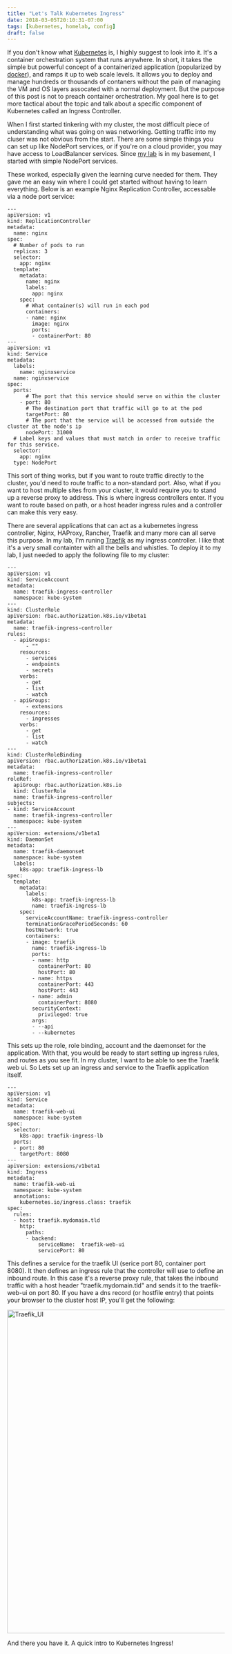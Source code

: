 ```yaml
---
title: "Let's Talk Kubernetes Ingress"
date: 2018-03-05T20:10:31-07:00
tags: [kubernetes, homelab, config]
draft: false 
---
```


If you don't know what [Kubernetes](https://kubernetes.io/) is, I highly suggest to look into it. It's a container orchestration system that runs anywhere. In short, it takes the simple but powerful concept of a containerized application (popularized by [docker](https://www.docker.com/what-docker)), and ramps it up to web scale levels. It allows you to deploy and manage hundreds or thousands of contaners without the pain of managing the VM and OS layers assocated with a normal
deployment. But the purpose of this post is not to preach container orchestration. My goal here is to get more tactical about the topic and talk about a specific component of Kubernetes called an Ingress Controller.

When I first started tinkering with my cluster, the most difficult piece of understanding what was going on was networking. Getting traffic into my cluser was not obvious from the start. There are some simple things you can set up like NodePort services, or if you're on a cloud provider, you may have access to LoadBalancer services. Since [my lab](/2018/02/20/my-lab/) is in my basement, I started with simple NodePort services. 

These worked, especially given the learning curve needed for them. They gave me an easy win where I could get started without having to learn everything. Below is an example Nginx Replication Controller, accessable via a node port service:

```
---
apiVersion: v1
kind: ReplicationController
metadata:
  name: nginx
spec:
  # Number of pods to run
  replicas: 3
  selector:
    app: nginx
  template:
    metadata:
      name: nginx
      labels:
        app: nginx
    spec:
      # What container(s) will run in each pod
      containers:
      - name: nginx
        image: nginx
        ports:
        - containerPort: 80
---
apiVersion: v1
kind: Service
metadata:
  labels:
    name: nginxservice
  name: nginxservice
spec:
  ports:
      # The port that this service should serve on within the cluster
    - port: 80
      # The destination port that traffic will go to at the pod 
      targetPort: 80
      # The port that the service will be accessed from outside the cluster at the node's ip
      nodePort: 31000
  # Label keys and values that must match in order to receive traffic for this service.
  selector:
    app: nginx
  type: NodePort
```

This sort of thing works, but if you want to route traffic directly to the cluster, you'd need to route traffic to a non-standard port. Also, what if you want to host multiple sites from your cluster, it would require you to stand up a reverse proxy to address. This is where ingress controllers enter. If you want to route based on path, or a host header ingress rules and a controller can make this very easy.

There are several applications that can act as a kubernetes ingress controller, Nginx, HAProxy, Rancher, Traefik and many more can all serve this purpose. In my lab, I'm runing [Traefik](https://traefik.io/) as my ingress controller. I like that it's a very small containter with all the bells and whistles. To deploy it to my lab, I just needed to apply the following file to my cluster:

```
---
apiVersion: v1
kind: ServiceAccount
metadata:
  name: traefik-ingress-controller
  namespace: kube-system
---
kind: ClusterRole
apiVersion: rbac.authorization.k8s.io/v1beta1
metadata:
  name: traefik-ingress-controller
rules:
  - apiGroups:
      - ""
    resources:
      - services
      - endpoints
      - secrets
    verbs:
      - get
      - list
      - watch
  - apiGroups:
      - extensions
    resources:
      - ingresses
    verbs:
      - get
      - list
      - watch
---
kind: ClusterRoleBinding
apiVersion: rbac.authorization.k8s.io/v1beta1
metadata:
  name: traefik-ingress-controller
roleRef:
  apiGroup: rbac.authorization.k8s.io
  kind: ClusterRole
  name: traefik-ingress-controller
subjects:
- kind: ServiceAccount
  name: traefik-ingress-controller
  namespace: kube-system
---
apiVersion: extensions/v1beta1
kind: DaemonSet
metadata:
  name: traefik-daemonset
  namespace: kube-system
  labels:
    k8s-app: traefik-ingress-lb
spec:
  template:
    metadata:
      labels:
        k8s-app: traefik-ingress-lb
        name: traefik-ingress-lb
    spec:
      serviceAccountName: traefik-ingress-controller
      terminationGracePeriodSeconds: 60
      hostNetwork: true
      containers:
      - image: traefik
        name: traefik-ingress-lb
        ports:
        - name: http
          containerPort: 80
          hostPort: 80
        - name: https
          containerPort: 443
          hostPort: 443
        - name: admin
          containerPort: 8080
        securityContext:
          privileged: true
        args:
        - --api
        - --kubernetes
```

This sets up the role, role binding, account and the daemonset for the application. With that, you would be ready to start setting up ingress rules, and routes as you see fit. In my cluster, I want to be able to see the Traefik web ui. So Lets set up an ingress and service to the Traefik application itself. 

```
---
apiVersion: v1
kind: Service
metadata:
  name: traefik-web-ui
  namespace: kube-system
spec:
  selector:
    k8s-app: traefik-ingress-lb
  ports:
  - port: 80
    targetPort: 8080
---
apiVersion: extensions/v1beta1
kind: Ingress
metadata:
  name: traefik-web-ui
  namespace: kube-system
  annotations:
    kubernetes.io/ingress.class: traefik
spec:
  rules:
  - host: traefik.mydomain.tld
    http:
      paths:
      - backend:
          serviceName:  traefik-web-ui
          servicePort: 80
```

This defines a service for the traefik UI (serice port 80, container port 8080). It then defines an ingress rule that the controller will use to define an inbound route. In this case it's a reverse proxy rule, that takes the inbound traffic with a host header "traefik.mydomain.tld" and sends it to the traefik-web-ui on port 80. If you have a dns record (or hostfile entry) that points your browser to the cluster host IP, you'll get the following:

<img src="/img/traefik_ingress_ui.png" alt="Traefik_UI" style="width: 750px;"/>

And there you have it. A quick intro to Kubernetes Ingress!
